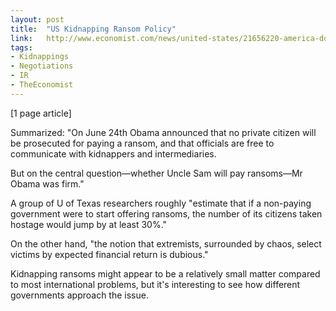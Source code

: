 ```yaml
---
layout: post
title:  "US Kidnapping Ransom Policy"
link:   http://www.economist.com/news/united-states/21656220-america-doesnt-pay-ransoms-wont-prosecute-individuals-who-do-horrible-choice
tags:
- Kidnappings
- Negotiations
- IR
- TheEconomist
---
```


[1 page article]

Summarized: "On June 24th Obama announced that no private citizen will be prosecuted for paying a ransom, and that officials are free to communicate with kidnappers and intermediaries.

But on the central question—whether Uncle Sam will pay ransoms—Mr Obama was firm."

A group of U of Texas researchers roughly "estimate that if a non-paying government were to start offering ransoms, the number of its citizens taken hostage would jump by at least 30%."

On the other hand, "the notion that extremists, surrounded by chaos, select victims by expected financial return is dubious."

Kidnapping ransoms might appear to be a relatively small matter compared to most international problems, but it's interesting to see how different governments approach the issue.